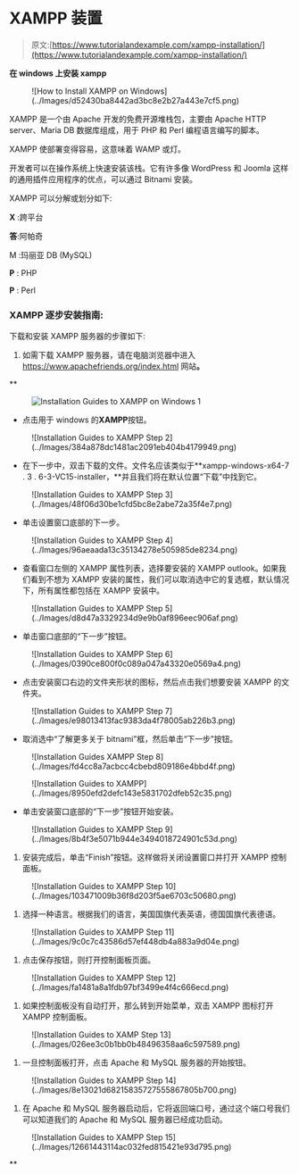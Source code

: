# XAMPP 装置

> 原文:[https://www.tutorialandexample.com/xampp-installation/](https://www.tutorialandexample.com/xampp-installation/)

**在 windows 上安装 xampp**

<figure class="aligncenter">![How to Install XAMPP on Windows](../Images/d52430ba8442ad3bc8e2b27a443e7cf5.png)</figure>

XAMPP 是一个由 Apache 开发的免费开源堆栈包，主要由 Apache HTTP server、Maria DB 数据库组成，用于 PHP 和 Perl 编程语言编写的脚本。

XAMPP 使部署变得容易，这意味着 WAMP 或灯。

开发者可以在操作系统上快速安装该栈。它有许多像 WordPress 和 Joomla 这样的通用插件应用程序的优点，可以通过 Bitnami 安装。

XAMPP 可以分解或划分如下:

**X** :跨平台

**答**:阿帕奇

M :玛丽亚 DB (MySQL)

**P** : PHP

**P** : Perl

### XAMPP 逐步安装指南:

下载和安装 XAMPP 服务器的步骤如下:

1.  如需下载 XAMPP 服务器，请在电脑浏览器中进入 https://www.apachefriends.org/index.html 网站[](https://www.apachefriends.org/index.html)**。**

 **<figure class="aligncenter">![Installation Guides to XAMPP on Windows 1](../Images/34bb7d8a763aa40b5f47679c53db6eef.png)</figure>

*   点击用于 windows 的**XAMPP**按钮。

<figure class="aligncenter">![Installation Guides  to XAMPP Step 2](../Images/384a878dc1481ac2091eb404b4179949.png)</figure>

*   在下一步中，双击下载的文件。文件名应该类似于**xampp-windows-x64-7 . 3 . 6-3-VC15-installer，**并且我们将在默认位置“下载”中找到它。

<figure class="aligncenter">![Installation Guides  to XAMPP Step 3](../Images/48f06d30be1cfd5bc8e2abe72a35f4e7.png)</figure>

*   单击设置窗口底部的下一步。

<figure class="aligncenter">![Installation Guides to XAMPP Step 4](../Images/96aeaada13c35134278e505985de8234.png)</figure>

*   查看窗口左侧的 XAMPP 属性列表，选择要安装的 XAMPP outlook。如果我们看到不想为 XAMPP 安装的属性，我们可以取消选中它的复选框，默认情况下，所有属性都包括在 XAMPP 安装中。

<figure class="aligncenter">![Installation Guides  to XAMPP Step 5](../Images/d8d47a3329234d9e9b0af896eec906af.png)</figure>

*   单击窗口底部的“下一步”按钮。

<figure class="aligncenter">![Installation Guides  to XAMPP Step 6](../Images/0390ce800f0c089a047a43320e0569a4.png)</figure>

*   点击安装窗口右边的文件夹形状的图标，然后点击我们想要安装 XAMPP 的文件夹。

<figure class="aligncenter">![Installation Guides  to XAMPP Step 7](../Images/e98013413fac9383da4f78005ab226b3.png)</figure>

*   取消选中“了解更多关于 bitnami”框，然后单击“下一步”按钮。

<figure class="aligncenter">![Installation Guides  XAMPP Step 8](../Images/fd4cc8a7acbcc4cbebd809186e4bbd4f.png)</figure>

<figure class="aligncenter">![Installation Guides to XAMPP](../Images/8950efd2defc143e5831702dfeb52c35.png)</figure>

*   单击安装窗口底部的“下一步”按钮开始安装。

<figure class="aligncenter">![Installation Guides  to XAMPP Step 9](../Images/8b4f3e5071b944e3494018724901c53d.png)</figure>

1.  安装完成后，单击“Finish”按钮。这样做将关闭设置窗口并打开 XAMPP 控制面板。

<figure class="aligncenter">![Installation Guides  to XAMPP Step 10](../Images/103471009b36f8d203f5ae6703c50680.png)</figure>

1.  选择一种语言。根据我们的语言，美国国旗代表英语，德国国旗代表德语。

<figure class="aligncenter">![Installation Guides  to XAMPP Step 11](../Images/9c0c7c43586d57ef448db4a883a9d04e.png)</figure>

1.  点击保存按钮，则打开控制面板页面。

<figure class="aligncenter">![Installation Guides  to XAMPP Step 12](../Images/fa1481a8a1fdb97bf3499e4f4c666ecd.png)</figure>

1.  如果控制面板没有自动打开，那么转到开始菜单，双击 XAMPP 图标打开 XAMPP 控制面板。

<figure class="aligncenter">![Installation Guides to XAMP Step 13](../Images/026ee3c0b1bb0b48496358aa6c597589.png)</figure>

1.  一旦控制面板打开，点击 Apache 和 MySQL 服务器的开始按钮。

<figure class="aligncenter">![Installation Guides  to XAMPP Step 14](../Images/8e13021d68215835727555867805b700.png)</figure>

1.  在 Apache 和 MySQL 服务器启动后，它将返回端口号，通过这个端口号我们可以知道我们的 Apache 和 MySQL 服务器已经成功启动。

<figure class="aligncenter">![Installation Guides  to XAMPP Step 15](../Images/12661443114ac032fed815421e93d795.png)</figure>**